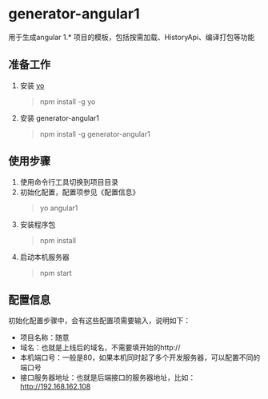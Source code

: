 # generator-angular1

用于生成angular 1.\* 项目的模板，包括按需加载、HistoryApi、编译打包等功能

## 准备工作

1. 安装 [yo](https://github.com/yeoman/yo) 
    > npm install -g yo
2. 安装 generator-angular1 
    > npm install -g generator-angular1

## 使用步骤

1. 使用命令行工具切换到项目目录
2. 初始化配置，配置项参见《配置信息》 
    > yo angular1
3. 安装程序包 
    > npm install
4. 启动本机服务器 
    > npm start

## 配置信息

初始化配置步骤中，会有这些配置项需要输入，说明如下：
- 项目名称：随意
- 域名：也就是上线后的域名，不需要填开始的http://
- 本机端口号：一般是80，如果本机同时起了多个开发服务器，可以配置不同的端口号
- 接口服务器地址：也就是后端接口的服务器地址，比如：http://192.168.162.108


